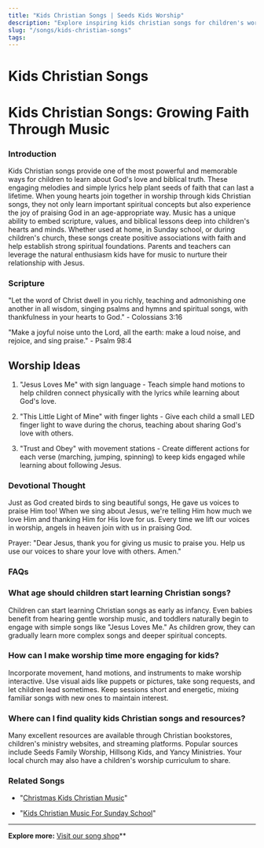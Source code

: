 ```yaml
---
title: "Kids Christian Songs | Seeds Kids Worship"
description: "Explore inspiring kids christian songs for children's worship and faith development. Biblical music resources for families and ministry."
slug: "/songs/kids-christian-songs"
tags:
---
```


# Kids Christian Songs

# Kids Christian Songs: Growing Faith Through Music

### Introduction
Kids Christian songs provide one of the most powerful and memorable ways for children to learn about God's love and biblical truth. These engaging melodies and simple lyrics help plant seeds of faith that can last a lifetime. When young hearts join together in worship through kids Christian songs, they not only learn important spiritual concepts but also experience the joy of praising God in an age-appropriate way. Music has a unique ability to embed scripture, values, and biblical lessons deep into children's hearts and minds. Whether used at home, in Sunday school, or during children's church, these songs create positive associations with faith and help establish strong spiritual foundations. Parents and teachers can leverage the natural enthusiasm kids have for music to nurture their relationship with Jesus.

### Scripture
"Let the word of Christ dwell in you richly, teaching and admonishing one another in all wisdom, singing psalms and hymns and spiritual songs, with thankfulness in your hearts to God." - Colossians 3:16

"Make a joyful noise unto the Lord, all the earth: make a loud noise, and rejoice, and sing praise." - Psalm 98:4

## Worship Ideas
1. "Jesus Loves Me" with sign language - Teach simple hand motions to help children connect physically with the lyrics while learning about God's love.

2. "This Little Light of Mine" with finger lights - Give each child a small LED finger light to wave during the chorus, teaching about sharing God's love with others.

3. "Trust and Obey" with movement stations - Create different actions for each verse (marching, jumping, spinning) to keep kids engaged while learning about following Jesus.

### Devotional Thought
Just as God created birds to sing beautiful songs, He gave us voices to praise Him too! When we sing about Jesus, we're telling Him how much we love Him and thanking Him for His love for us. Every time we lift our voices in worship, angels in heaven join with us in praising God.

Prayer: "Dear Jesus, thank you for giving us music to praise you. Help us use our voices to share your love with others. Amen."

### FAQs

### What age should children start learning Christian songs?
Children can start learning Christian songs as early as infancy. Even babies benefit from hearing gentle worship music, and toddlers naturally begin to engage with simple songs like "Jesus Loves Me." As children grow, they can gradually learn more complex songs and deeper spiritual concepts.

### How can I make worship time more engaging for kids?
Incorporate movement, hand motions, and instruments to make worship interactive. Use visual aids like puppets or pictures, take song requests, and let children lead sometimes. Keep sessions short and energetic, mixing familiar songs with new ones to maintain interest.

### Where can I find quality kids Christian songs and resources?
Many excellent resources are available through Christian bookstores, children's ministry websites, and streaming platforms. Popular sources include Seeds Family Worship, Hillsong Kids, and Yancy Ministries. Your local church may also have a children's worship curriculum to share.

### Related Songs

- "[Christmas Kids Christian Music](/activities/christmas-kids-christian-music/)"

- "[Kids Christian Music For Sunday School](/activities/kids-christian-music-for-sunday-school/)"

---

**Explore more:** [Visit our song shop](https://seedskidsworship.com/shop)**

<!-- Schema Markup -->
<script type="application/ld+json">
{
  "@context": "https://schema.org",
  "@type": "MusicRecording",
  "name": "Kids Christian Songs",
  "byArtist": {
    "@type": "MusicGroup",
    "name": "Seeds Kids Worship"
  },
  "isFamilyFriendly": true,
  "url": "https://seedskidsworship.com/songs/kids-christian-songs/"
}
</script>